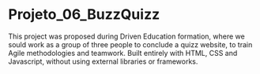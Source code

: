 # Projeto_06_BuzzQuizz

This project was proposed during Driven Education formation, where we sould work as a group of three people to conclude a quizz website, to train Agile methodologies and teamwork.
Built entirely with HTML, CSS and Javascript, without using external libraries or frameworks.
